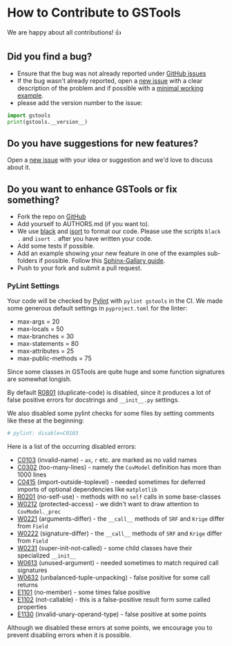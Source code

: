 # How to Contribute to GSTools

We are happy about all contributions! :thumbsup:


## Did you find a bug?

- Ensure that the bug was not already reported under
[GitHub issues](https://github.com/GeoStat-Framework/GSTools/issues)
- If the bug wasn't already reported, open a
[new issue](https://github.com/GeoStat-Framework/GSTools/issues) with a clear
description of the problem and if possible with a
[minimal working example](https://en.wikipedia.org/wiki/Minimal_working_example).
- please add the version number to the issue:

```python
import gstools
print(gstools.__version__)
```


## Do you have suggestions for new features?

Open a [new issue](https://github.com/GeoStat-Framework/GSTools/issues)
with your idea or suggestion and we'd love to discuss about it.


## Do you want to enhance GSTools or fix something?

- Fork the repo on [GitHub](https://github.com/GeoStat-Framework/GSTools)
- Add yourself to AUTHORS.md (if you want to).
- We use [black](https://github.com/psf/black) and [isort](https://github.com/PyCQA/isort) to format our code.
  Please use the scripts `black .` and `isort .` after you have written your code.
- Add some tests if possible.
- Add an example showing your new feature in one of the examples sub-folders if possible.
  Follow this [Sphinx-Gallary guide](https://sphinx-gallery.github.io/stable/syntax.html#embed-rst-in-your-example-python-files).
- Push to your fork and submit a pull request.

### PyLint Settings

Your code will be checked by [Pylint](https://github.com/PyCQA/pylint/)
with `pylint gstools` in the CI.
We made some generous default settings in `pyproject.toml` for the linter:

- max-args = 20
- max-locals = 50
- max-branches = 30
- max-statements = 80
- max-attributes = 25
- max-public-methods = 75

Since some classes in GSTools are quite huge and some function signatures are
somewhat longish.

By default [R0801](https://vald-phoenix.github.io/pylint-errors/plerr/errors/similarities/R0801)
(duplicate-code) is disabled, since it produces a lot of false positive errors
for docstrings and `__init__.py` settings.

We also disabled some pylint checks for some files by setting
comments like these at the beginning:
```python
# pylint: disable=C0103
```

Here is a list of the occurring disabled errors:
- [C0103](https://vald-phoenix.github.io/pylint-errors/plerr/errors/basic/C0103)
  (invalid-name) - `ax`, `r` etc. are marked as no valid names
- [C0302](https://vald-phoenix.github.io/pylint-errors/plerr/errors/format/C0302)
  (too-many-lines) - namely the `CovModel` definition has more than 1000 lines
- [C0415](https://vald-phoenix.github.io/pylint-errors/plerr/errors/imports/C0415)
  (import-outside-toplevel) - needed sometimes for deferred imports of optional
  dependencies like `matplotlib`
- [R0201](https://vald-phoenix.github.io/pylint-errors/plerr/errors/classes/R0201)
  (no-self-use) - methods with no `self` calls in some base-classes
- [W0212](https://vald-phoenix.github.io/pylint-errors/plerr/errors/classes/W0212)
  (protected-access) - we didn't want to draw attention to `CovModel._prec`
- [W0221](https://vald-phoenix.github.io/pylint-errors/plerr/errors/classes/W0221)
  (arguments-differ) - the `__call__` methods of `SRF` and `Krige` differ from `Field`
- [W0222](https://vald-phoenix.github.io/pylint-errors/plerr/errors/classes/W0222)
  (signature-differ) - the `__call__` methods of `SRF` and `Krige` differ from `Field`
- [W0231](https://vald-phoenix.github.io/pylint-errors/plerr/errors/classes/W0231)
  (super-init-not-called) - some child classes have their specialized `__init__`
- [W0613](https://vald-phoenix.github.io/pylint-errors/plerr/errors/variables/W0613)
  (unused-argument) - needed sometimes to match required call signatures
- [W0632](https://vald-phoenix.github.io/pylint-errors/plerr/errors/variables/W0632)
  (unbalanced-tuple-unpacking) - false positive for some call returns
- [E1101](https://vald-phoenix.github.io/pylint-errors/plerr/errors/typecheck/E1101)
  (no-member) - some times false positive
- [E1102](https://vald-phoenix.github.io/pylint-errors/plerr/errors/typecheck/E1102)
  (not-callable) - this is a false-positive result form some called properties
- [E1130](https://vald-phoenix.github.io/pylint-errors/plerr/errors/typecheck/E1130)
  (invalid-unary-operand-type) - false positive at some points

Although we disabled these errors at some points, we encourage you to prevent
disabling errors when it is possible.
